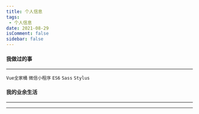 ```yaml
---
title: 个人信息
tags:
 - 个人信息
date: 2021-08-29
isComment: false
sidebar: false
---
```


#### 我做过的事

***
 
`Vue全家桶` `微信小程序` `ES6` `Sass` `Stylus`

#### 我的业余生活

***

<!-- 1. [vuepress-theme-reco](https://www.npmjs.com/package/vuepress-theme-reco)<br>
   一款简介的vuepress博客主题
2. [reco-fetch](https://www.npmjs.com/package/reco-fetch)<br>
   针对fetch的应用型封装 -->

<!-- 个人博客：[**郑嘉博**](https://github.com/zhengjiabo)  -->

***

<!-- ### 如果有话对我讲，那就请[联系我](https://mp.weixin.qq.com/s/mXFqeUTegdvPliXknAAG_A) -->
